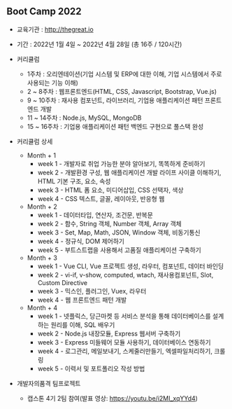 ## Boot Camp 2022

+ 교육기관 : http://thegreat.io

+ 기간 : 2022년 1월 4일 ~ 2022년 4월 28일 (총 16주 / 120시간)

+ 커리큘럼
  + 1주차 : 오리엔테이션(기업 시스템 및 ERP에 대한 이해, 기업 시스템에서 주로 사용되는 기능 이해)
  + 2 ~ 8주차 : 웹프론트엔드(HTML, CSS, Javascript, Bootstrap, Vue.js)
  + 9 ~ 10주차 : 재사용 컴포넌트, 라이브러리, 기업용 애플리케이션 패턴 프론트엔드 개발
  + 11 ~ 14주차 : Node.js, MySQL, MongoDB
  + 15 ~ 16주차 : 기업용 애플리케이션 패턴 백엔드 구현으로 풀스택 완성

+ 커리큘럼 상세
  + Month + 1
    + week 1 - 개발자로 취업 가능한 분야 알아보기, 똑똑하게 준비하기
    + week 2 - 개발환경 구성, 웹 애플리케이션 개발 라이프 사이클 이해하기, HTML 기본 구조, 요소, 속성
    + week 3 - HTML 폼 요소, 미디어삽입, CSS 선택자, 색상
    + week 4 - CSS 텍스트, 글꼴, 레이아웃, 반응형 웹
  + Month + 2
    + week 1 - 데이터타입, 연산자, 조건문, 반복문
    + week 2 - 함수, String 객체, Number 객체, Array 객체
    + week 3 - Set, Map, Math, JSON, Window 객체, 비동기통신
    + week 4 - 정규식, DOM 제어하기
    + week 5 - 부트스트랩을 사용해서 고품질 애플리케이션 구축하기
  + Month + 3
    + week 1 - Vue CLI, Vue 프로젝트 생성, 라우터, 컴포넌트, 데이터 바인딩
    + week 2 - vi-if, v-show, computed, wtach, 재사용컴포넌트, Slot, Custom Directive
    + week 3 - 믹스인, 플러그인, Vuex, 라우터
    + week 4 - 웹 프론트엔드 패턴 개발
  + Month + 4
    + week 1 - 넷플릭스, 당근마켓 등 서비스 분석을 통해 데이터베이스를 설계하는 원리를 이해, SQL 배우기
    + week 2 - Node.js 내장모듈, Express 웹서버 구축하기
    + week 3 - Express 미들웨어 모듈 사용하기, 데이터베이스 연동하기
    + week 4 - 로그관리, 메일보내기, 스케줄러만들기, 엑셀파일처리하기, 크롤링
    + week 5 - 이력서 및 포트폴리오 작성 방법
     
+ 개발자의품격 팀프로젝트
    + 캡스톤 4기 2팀 참여(발표 영상: https://youtu.be/i2MI_xqYYd4)
